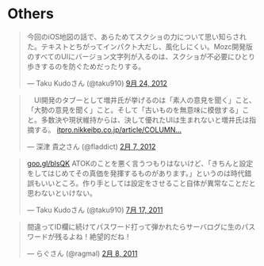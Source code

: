 
# Others

<blockquote class="twitter-tweet" lang="ja"><p>今回のiOS地図の話で、あらためてスクショの力について思い知らされた。テキストとちがってインパクト大だし、風化しにくい。Mozc開発版のすべてのUIにバージョン文字列が入るのは、スクショが不必要にひとり歩きするのを防ぐためだったりする。</p>&mdash; Taku Kudoさん (@taku910) <a href="https://twitter.com/taku910/status/250247461216591873" data-datetime="2012-09-24T14:56:58+00:00">9月 24, 2012</a></blockquote>



<blockquote class="twitter-tweet" lang="ja"><p>　UI開発のタブーとして増井氏が挙げるのは「素人の意見を聞く」こと、「大勢の意見を聞く」こと。そして「古いものを無意味に模倣する」こと。多数決や現状維持からは、決して優れたUIは生まれないと増井氏は指摘する。 <a href="http://t.co/c1YTSePa" title="http://itpro.nikkeibp.co.jp/article/COLUMN/20120205/380142/?ST=android-dev&amp;mkjb&amp;P=7">itpro.nikkeibp.co.jp/article/COLUMN…</a></p>&mdash; 深津 貴之さん (@fladdict) <a href="https://twitter.com/fladdict/status/166730555218595840" data-datetime="2012-02-07T03:50:36+00:00">2月 7, 2012</a></blockquote>



<blockquote class="twitter-tweet" lang="ja"><p><a href="http://t.co/NqSx2Ne" title="http://goo.gl/blsQK">goo.gl/blsQK</a> ATOKのことを悪く言うつもりはないけど、「きちんと設定をしてはじめてその真価を発揮するものがあります。」というのは時代錯誤もいいところ。作り手としては設定をさせること自体が異常なことだと思わないといけない。</p>&mdash; Taku Kudoさん (@taku910) <a href="https://twitter.com/taku910/status/92567551497863168" data-datetime="2011-07-17T12:13:18+00:00">7月 17, 2011</a></blockquote>



<blockquote class="twitter-tweet" lang="ja"><p>間違ってID欄に続けてパスワード打って弾かれたらサーバログに生のパスワードが残るよね！絶望的だね！</p>&mdash; らぐさん (@ragmal) <a href="https://twitter.com/ragmal/status/35018493334134787" data-datetime="2011-02-08T16:53:54+00:00">2月 8, 2011</a></blockquote>


